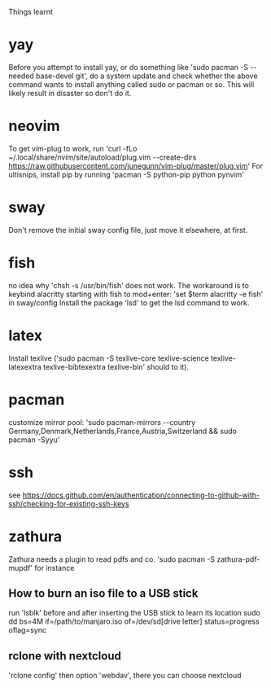 Things learnt

# yay
Before you attempt to install yay, or do something like 'sudo pacman -S --needed base-devel git', do a system update and check whether the above command wants to install anything called sudo or pacman or so. This will likely result in disaster so don't do it.

# neovim
To get vim-plug to work, run
'curl -fLo ~/.local/share/nvim/site/autoload/plug.vim --create-dirs https://raw.githubusercontent.com/junegunn/vim-plug/master/plug.vim'
For ultisnips, install pip by running 'pacman -S python-pip python pynvim'

# sway
Don't remove the initial sway config file, just move it elsewhere, at first.

# fish
no idea why 'chsh -s /usr/bin/fish' does not work. The workaround is to keybind alacritty starting with fish to mod+enter: 'set $term alacritty -e fish' in sway/config
Install the package 'lsd' to get the lsd command to work.

# latex
Install texlive ('sudo pacman -S texlive-core texlive-science texlive-latexextra texlive-bibtexextra texlive-bin' should to it). 

# pacman
customize mirror pool: 
'sudo pacman-mirrors --country Germany,Denmark,Netherlands,France,Austria,Switzerland && sudo pacman -Syyu'

# ssh
see https://docs.github.com/en/authentication/connecting-to-github-with-ssh/checking-for-existing-ssh-keys

# zathura
Zathura needs a plugin to read pdfs and co. 'sudo pacman -S zathura-pdf-mupdf' for instance


## How to burn an iso file to a USB stick
run 'lsblk' before and after inserting the USB stick to learn its location
sudo dd bs=4M if=/path/to/manjaro.iso of=/dev/sd[drive letter] status=progress oflag=sync

## rclone with nextcloud
'rclone config'
then option 'webdav', there you can choose nextcloud
